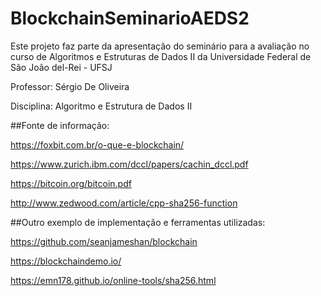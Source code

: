 # BlockchainSeminarioAEDS2
Este projeto faz parte da apresentação do seminário para a avaliação no curso de Algoritmos e Estruturas de Dados II da Universidade Federal de São João del-Rei - UFSJ

Professor: Sérgio De Oliveira

Disciplina: Algoritmo e Estrutura de Dados II


##Fonte de informação:

https://foxbit.com.br/o-que-e-blockchain/

https://www.zurich.ibm.com/dccl/papers/cachin_dccl.pdf

https://bitcoin.org/bitcoin.pdf

http://www.zedwood.com/article/cpp-sha256-function


##Outro exemplo de implementação e ferramentas utilizadas:

https://github.com/seanjameshan/blockchain

https://blockchaindemo.io/

https://emn178.github.io/online-tools/sha256.html

